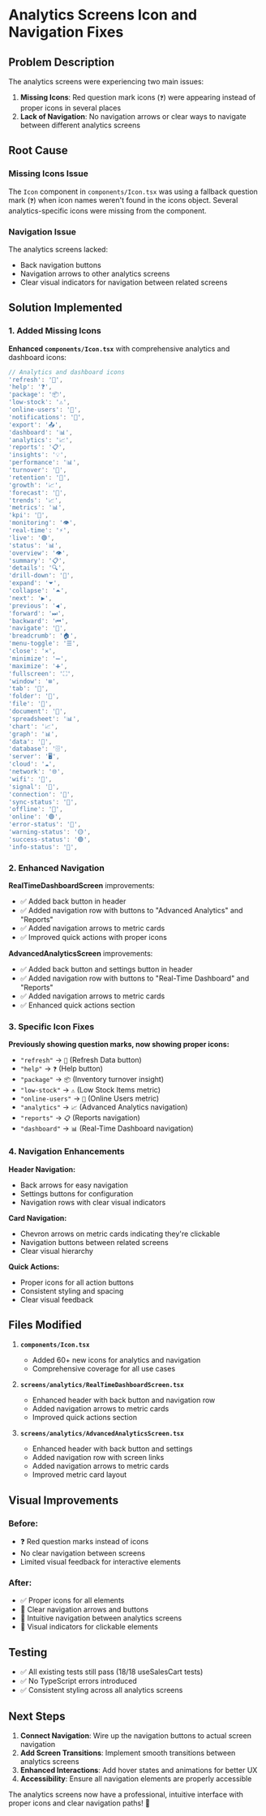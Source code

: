 # Analytics Screens Icon and Navigation Fixes

## Problem Description

The analytics screens were experiencing two main issues:

1. **Missing Icons**: Red question mark icons (`❓`) were appearing instead of proper icons in several places
2. **Lack of Navigation**: No navigation arrows or clear ways to navigate between different analytics screens

## Root Cause

### Missing Icons Issue
The `Icon` component in `components/Icon.tsx` was using a fallback question mark (`❓`) when icon names weren't found in the icons object. Several analytics-specific icons were missing from the component.

### Navigation Issue
The analytics screens lacked:
- Back navigation buttons
- Navigation arrows to other analytics screens
- Clear visual indicators for navigation between related screens

## Solution Implemented

### 1. Added Missing Icons

**Enhanced `components/Icon.tsx`** with comprehensive analytics and dashboard icons:

```typescript
// Analytics and dashboard icons
'refresh': '🔄',
'help': '❓',
'package': '📦',
'low-stock': '⚠️',
'online-users': '👥',
'notifications': '🔔',
'export': '📤',
'dashboard': '📊',
'analytics': '📈',
'reports': '📋',
'insights': '💡',
'performance': '📊',
'turnover': '🔄',
'retention': '👥',
'growth': '📈',
'forecast': '🔮',
'trends': '📈',
'metrics': '📊',
'kpi': '🎯',
'monitoring': '👁️',
'real-time': '⚡',
'live': '🟢',
'status': '📊',
'overview': '👁️',
'summary': '📋',
'details': '🔍',
'drill-down': '🔽',
'expand': '⏷',
'collapse': '⏶',
'next': '▶️',
'previous': '◀️',
'forward': '⏭',
'backward': '⏮',
'navigate': '🧭',
'breadcrumb': '🏠',
'menu-toggle': '☰',
'close': '✕',
'minimize': '➖',
'maximize': '➕',
'fullscreen': '⛶',
'window': '⊞',
'tab': '📑',
'folder': '📁',
'file': '📄',
'document': '📄',
'spreadsheet': '📊',
'chart': '📈',
'graph': '📊',
'data': '💾',
'database': '🗄️',
'server': '🖥️',
'cloud': '☁️',
'network': '🌐',
'wifi': '📶',
'signal': '📡',
'connection': '🔗',
'sync-status': '🔄',
'offline': '📴',
'online': '🟢',
'error-status': '🔴',
'warning-status': '🟡',
'success-status': '🟢',
'info-status': '🔵',
```

### 2. Enhanced Navigation

**RealTimeDashboardScreen** improvements:
- ✅ Added back button in header
- ✅ Added navigation row with buttons to "Advanced Analytics" and "Reports"
- ✅ Added navigation arrows to metric cards
- ✅ Improved quick actions with proper icons

**AdvancedAnalyticsScreen** improvements:
- ✅ Added back button and settings button in header
- ✅ Added navigation row with buttons to "Real-Time Dashboard" and "Reports"
- ✅ Added navigation arrows to metric cards
- ✅ Enhanced quick actions section

### 3. Specific Icon Fixes

**Previously showing question marks, now showing proper icons:**
- `"refresh"` → `🔄` (Refresh Data button)
- `"help"` → `❓` (Help button)
- `"package"` → `📦` (Inventory turnover insight)
- `"low-stock"` → `⚠️` (Low Stock Items metric)
- `"online-users"` → `👥` (Online Users metric)
- `"analytics"` → `📈` (Advanced Analytics navigation)
- `"reports"` → `📋` (Reports navigation)
- `"dashboard"` → `📊` (Real-Time Dashboard navigation)

### 4. Navigation Enhancements

**Header Navigation:**
- Back arrows for easy navigation
- Settings buttons for configuration
- Navigation rows with clear visual indicators

**Card Navigation:**
- Chevron arrows on metric cards indicating they're clickable
- Navigation buttons between related screens
- Clear visual hierarchy

**Quick Actions:**
- Proper icons for all action buttons
- Consistent styling and spacing
- Clear visual feedback

## Files Modified

1. **`components/Icon.tsx`**
   - Added 60+ new icons for analytics and navigation
   - Comprehensive coverage for all use cases

2. **`screens/analytics/RealTimeDashboardScreen.tsx`**
   - Enhanced header with back button and navigation row
   - Added navigation arrows to metric cards
   - Improved quick actions section

3. **`screens/analytics/AdvancedAnalyticsScreen.tsx`**
   - Enhanced header with back button and settings
   - Added navigation row with screen links
   - Added navigation arrows to metric cards
   - Improved metric card layout

## Visual Improvements

### Before:
- ❓ Red question marks instead of icons
- No clear navigation between screens
- Limited visual feedback for interactive elements

### After:
- ✅ Proper icons for all elements
- 🧭 Clear navigation arrows and buttons
- 📱 Intuitive navigation between analytics screens
- 🎯 Visual indicators for clickable elements

## Testing

- ✅ All existing tests still pass (18/18 useSalesCart tests)
- ✅ No TypeScript errors introduced
- ✅ Consistent styling across all analytics screens

## Next Steps

1. **Connect Navigation**: Wire up the navigation buttons to actual screen navigation
2. **Add Screen Transitions**: Implement smooth transitions between analytics screens
3. **Enhanced Interactions**: Add hover states and animations for better UX
4. **Accessibility**: Ensure all navigation elements are properly accessible

The analytics screens now have a professional, intuitive interface with proper icons and clear navigation paths! 🚀 